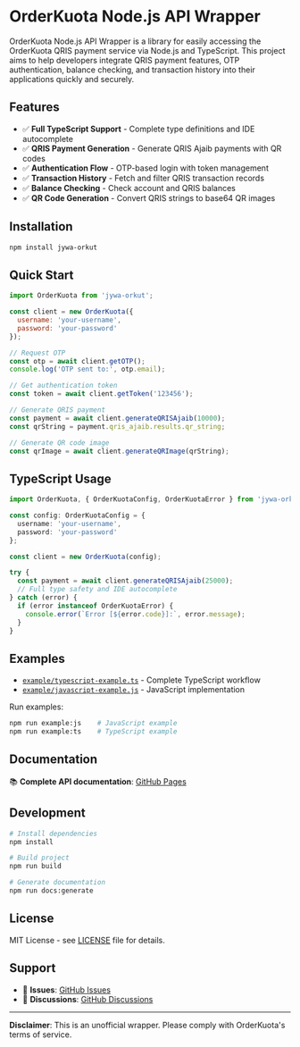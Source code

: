 # OrderKuota Node.js API Wrapper

OrderKuota Node.js API Wrapper is a library for easily accessing the OrderKuota QRIS payment service via Node.js and TypeScript. This project aims to help developers integrate QRIS payment features, OTP authentication, balance checking, and transaction history into their applications quickly and securely.

## Features

- ✅ **Full TypeScript Support** - Complete type definitions and IDE autocomplete
- ✅ **QRIS Payment Generation** - Generate QRIS Ajaib payments with QR codes
- ✅ **Authentication Flow** - OTP-based login with token management
- ✅ **Transaction History** - Fetch and filter QRIS transaction records
- ✅ **Balance Checking** - Check account and QRIS balances
- ✅ **QR Code Generation** - Convert QRIS strings to base64 QR images

## Installation

```bash
npm install jywa-orkut
```

## Quick Start

```javascript
import OrderKuota from 'jywa-orkut';

const client = new OrderKuota({
  username: 'your-username',
  password: 'your-password'
});

// Request OTP
const otp = await client.getOTP();
console.log('OTP sent to:', otp.email);

// Get authentication token
const token = await client.getToken('123456');

// Generate QRIS payment
const payment = await client.generateQRISAjaib(10000);
const qrString = payment.qris_ajaib.results.qr_string;

// Generate QR code image
const qrImage = await client.generateQRImage(qrString);
```

## TypeScript Usage

```typescript
import OrderKuota, { OrderKuotaConfig, OrderKuotaError } from 'jywa-orkut';

const config: OrderKuotaConfig = {
  username: 'your-username',
  password: 'your-password'
};

const client = new OrderKuota(config);

try {
  const payment = await client.generateQRISAjaib(25000);
  // Full type safety and IDE autocomplete
} catch (error) {
  if (error instanceof OrderKuotaError) {
    console.error(`Error [${error.code}]:`, error.message);
  }
}
```

## Examples

- [`example/typescript-example.ts`](example/typescript-example.ts) - Complete TypeScript workflow
- [`example/javascript-example.js`](example/javascript-example.js) - JavaScript implementation

Run examples:
```bash
npm run example:js    # JavaScript example
npm run example:ts    # TypeScript example
```

## Documentation

📚 **Complete API documentation**: [GitHub Pages](https://WJayadana.github.io/jywa-orkut/)

## Development

```bash
# Install dependencies
npm install

# Build project
npm run build

# Generate documentation
npm run docs:generate
```

## License

MIT License - see [LICENSE](LICENSE) file for details.

## Support

- 🐛 **Issues**: [GitHub Issues](https://github.com/WJayadana/jywa-orkut/issues)
- 💬 **Discussions**: [GitHub Discussions](https://github.com/WJayadana/jywa-orkut/discussions)

---

**Disclaimer**: This is an unofficial wrapper. Please comply with OrderKuota's terms of service.
